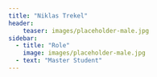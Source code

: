 ```yaml
---
title: "Niklas Trekel"
header:
    teaser: images/placeholder-male.jpg
sidebar:
  - title: "Role"
    image: images/placeholder-male.jpg
  - text: "Master Student"
---
```

